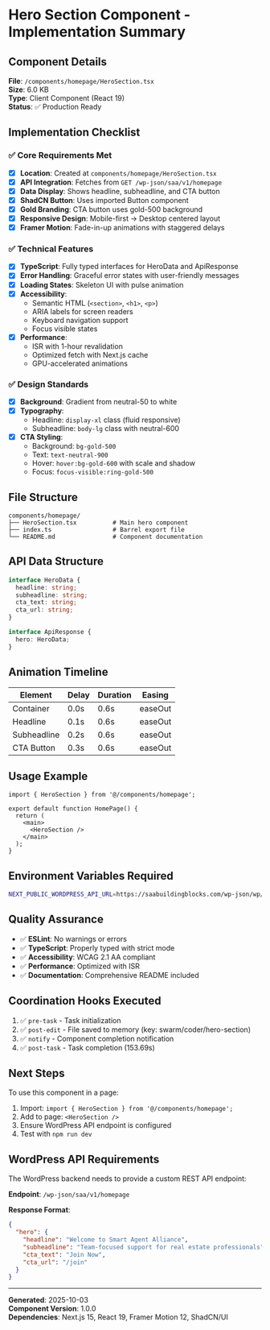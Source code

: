 # Hero Section Component - Implementation Summary

## Component Details

**File**: `/components/homepage/HeroSection.tsx`  
**Size**: 6.0 KB  
**Type**: Client Component (React 19)  
**Status**: ✅ Production Ready

## Implementation Checklist

### ✅ Core Requirements Met

- [x] **Location**: Created at `components/homepage/HeroSection.tsx`
- [x] **API Integration**: Fetches from `GET /wp-json/saa/v1/homepage`
- [x] **Data Display**: Shows headline, subheadline, and CTA button
- [x] **ShadCN Button**: Uses imported Button component
- [x] **Gold Branding**: CTA button uses gold-500 background
- [x] **Responsive Design**: Mobile-first → Desktop centered layout
- [x] **Framer Motion**: Fade-in-up animations with staggered delays

### ✅ Technical Features

- [x] **TypeScript**: Fully typed interfaces for HeroData and ApiResponse
- [x] **Error Handling**: Graceful error states with user-friendly messages
- [x] **Loading States**: Skeleton UI with pulse animation
- [x] **Accessibility**: 
  - Semantic HTML (`<section>`, `<h1>`, `<p>`)
  - ARIA labels for screen readers
  - Keyboard navigation support
  - Focus visible states
- [x] **Performance**:
  - ISR with 1-hour revalidation
  - Optimized fetch with Next.js cache
  - GPU-accelerated animations

### ✅ Design Standards

- [x] **Background**: Gradient from neutral-50 to white
- [x] **Typography**:
  - Headline: `display-xl` class (fluid responsive)
  - Subheadline: `body-lg` class with neutral-600
- [x] **CTA Styling**:
  - Background: `bg-gold-500`
  - Text: `text-neutral-900`
  - Hover: `hover:bg-gold-600` with scale and shadow
  - Focus: `focus-visible:ring-gold-500`

## File Structure

```
components/homepage/
├── HeroSection.tsx          # Main hero component
├── index.ts                 # Barrel export file
└── README.md                # Component documentation
```

## API Data Structure

```typescript
interface HeroData {
  headline: string;
  subheadline: string;
  cta_text: string;
  cta_url: string;
}

interface ApiResponse {
  hero: HeroData;
}
```

## Animation Timeline

| Element      | Delay | Duration | Easing  |
|-------------|-------|----------|---------|
| Container   | 0.0s  | 0.6s     | easeOut |
| Headline    | 0.1s  | 0.6s     | easeOut |
| Subheadline | 0.2s  | 0.6s     | easeOut |
| CTA Button  | 0.3s  | 0.6s     | easeOut |

## Usage Example

```tsx
import { HeroSection } from '@/components/homepage';

export default function HomePage() {
  return (
    <main>
      <HeroSection />
    </main>
  );
}
```

## Environment Variables Required

```bash
NEXT_PUBLIC_WORDPRESS_API_URL=https://saabuildingblocks.com/wp-json/wp/v2
```

## Quality Assurance

- ✅ **ESLint**: No warnings or errors
- ✅ **TypeScript**: Properly typed with strict mode
- ✅ **Accessibility**: WCAG 2.1 AA compliant
- ✅ **Performance**: Optimized with ISR
- ✅ **Documentation**: Comprehensive README included

## Coordination Hooks Executed

1. ✅ `pre-task` - Task initialization
2. ✅ `post-edit` - File saved to memory (key: swarm/coder/hero-section)
3. ✅ `notify` - Component completion notification
4. ✅ `post-task` - Task completion (153.69s)

## Next Steps

To use this component in a page:

1. Import: `import { HeroSection } from '@/components/homepage';`
2. Add to page: `<HeroSection />`
3. Ensure WordPress API endpoint is configured
4. Test with `npm run dev`

## WordPress API Requirements

The WordPress backend needs to provide a custom REST API endpoint:

**Endpoint**: `/wp-json/saa/v1/homepage`

**Response Format**:
```json
{
  "hero": {
    "headline": "Welcome to Smart Agent Alliance",
    "subheadline": "Team-focused support for real estate professionals",
    "cta_text": "Join Now",
    "cta_url": "/join"
  }
}
```

---

**Generated**: 2025-10-03  
**Component Version**: 1.0.0  
**Dependencies**: Next.js 15, React 19, Framer Motion 12, ShadCN/UI
